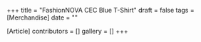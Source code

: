 +++
title = "FashionNOVA CEC Blue T-Shirt"
draft = false
tags = [Merchandise]
date = ""

[Article]
contributors = []
gallery = []
+++